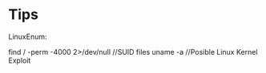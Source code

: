 # Tips

LinuxEnum: 

find / -perm -4000 2>/dev/null   //SUID files
uname -a                         //Posible Linux Kernel Exploit
